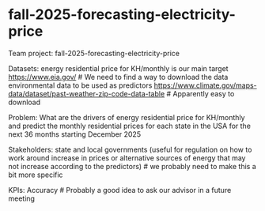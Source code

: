 # fall-2025-forecasting-electricity-price
Team project: fall-2025-forecasting-electricity-price

Datasets: 
  energy residential price for KH/monthly is our main target
  https://www.eia.gov/ # We need to find a way to download the data
  environmental data to be used as predictors
  https://www.climate.gov/maps-data/dataset/past-weather-zip-code-data-table # Apparently easy to download

Problem: 
  What are the drivers of energy residential price for KH/monthly and predict the monthly residential prices for each state in the USA for the next 36 months starting December 2025

Stakeholders: 
  state and local governments (useful for regulation on how to work around increase in prices or alternative sources of energy that may not increase according to the predictors) # we probably need to make this a bit more       specific

KPIs: 
  Accuracy # Probably a good idea to ask our advisor in a future meeting

